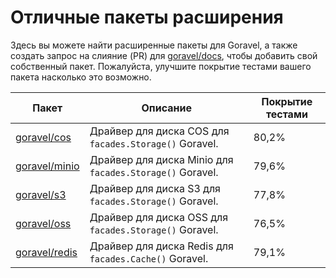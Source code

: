 # Отличные пакеты расширения

Здесь вы можете найти расширенные пакеты для Goravel, а также создать запрос на слияние (PR) для [goravel/docs](https://github.com/goravel/docs), чтобы добавить свой собственный пакет. Пожалуйста, улучшите покрытие тестами вашего пакета насколько это возможно.

| Пакет                                              | Описание                                          | Покрытие тестами  |
| -----------------------------------------------    | ----------------------------------------------   | --------------  |
| [goravel/cos](https://github.com/goravel/cos)      | Драйвер для диска COS для `facades.Storage()` Goravel.   | 80,2%           |
| [goravel/minio](https://github.com/goravel/minio)  | Драйвер для диска Minio для `facades.Storage()` Goravel. | 79,6%           |
| [goravel/s3](https://github.com/goravel/s3)        | Драйвер для диска S3 для `facades.Storage()` Goravel.    | 77,8%           |
| [goravel/oss](https://github.com/goravel/oss)      | Драйвер для диска OSS для `facades.Storage()` Goravel.   | 76,5%           |
| [goravel/redis](https://github.com/goravel/redis)  | Драйвер для диска Redis для `facades.Cache()` Goravel.   | 79,1%           |